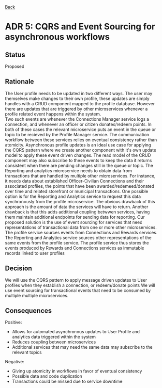 [Back](/Readme.md)

# ADR 5: CQRS and Event Sourcing for asynchronous workflows  

## Status
Proposed

## Rationale 
The User profile needs to be updated in two different ways. The user may themselves make changes to their own profile, these updates are simply handles with a CRUD component mapped to the profile database.
However there are updates that are triggered by other microservices whenever a profile related event happens within the system.  
Two such events are whenever the Connections Manager service logs a connection, and whenever an officer or citizen donates/redeem points. In both of these cases the relevant microservice puts an event in the queue or topic to be recieved by the Profile Manager service. The communication workflow between these services relies on eventual consistency rather than atomicity.
Asynchronous profile updates is an ideal use case for applying the CQRS pattern where we create another component with it's own update model to apply these event driven changes. The read model of the CRUD component may also subscribe to these events to keep the data it returns consistent when there are pending changes still in the queue or topic.
The Reporting and analytics microservice needs to obtain data from transactions that are handled by multiple other microservices. For instance, it needs data about established Officer-Civilian Connections and their associated profiles, the points that have been awarded/redemeed/donated over time and related storefront or municipal transactions. 
One possible option is for the Reporting and Analytics service to request this data synchronously from the profile microservice. The obvious drawback of this approach is the amount of data the services will have to return. Another drawback is that this adds additional coupling betwwen services, having them maintain additional endpoints for sending data for reporting.
Our proposed solution is the use of event sourcing for services that need representations of transactional data from one or more other microservices. The profile service sources events from Connections and Rewards services. The Reporting and Analytics service sources other representations of the same events from the profile service.
The profile service thus stores the events produced by Rewards and Connections services as immutable records linked to user profiles

## Decision 
We will use the CQRS pattern to apply message driven updates to User profiles when they establish a connection, or redeem/donate points
We will use event sourcing for transactional events that need to be consumed by multiple multiple microservices.

## Consequences
Positive:
+ Allows for automated asynchronous updates to User Profile and analytics data triggered within the system  
+ Reduces coupling between microservices
+ Additional services that may need the same data may subscribe to the relevant topics   
 
Negative:  
+ Giving up atomicity in workflows in favor of eventual consistency
+ Possible data and code duplication
+ Transactions could be missed due to service downtime
